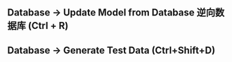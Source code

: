 ## Database -> Update Model from Database 逆向数据库 (Ctrl + R)
## Database -> Generate Test Data (Ctrl+Shift+D)